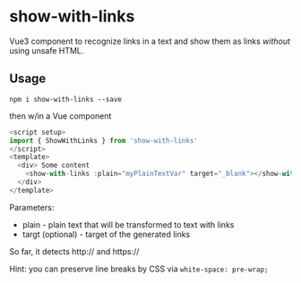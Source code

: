 # show-with-links

Vue3 component to recognize links in a text and show them as links *without* using unsafe HTML.

## Usage

```
npm i show-with-links --save
```

then w/in a Vue component

```javascript
<script setup>
import { ShowWithLinks } from 'show-with-links'
</script>
<template>
  <div> Some content
    <show-with-links :plain="myPlainTextVar" target="_blank"></show-with-links>
  </div>
</template>
```

Parameters: 

- plain - plain text that will be transformed to text with links
- targt (optional) - target of the generated links

So far, it detects http:// and https://

Hint: you can preserve line breaks by CSS via `white-space: pre-wrap;`
